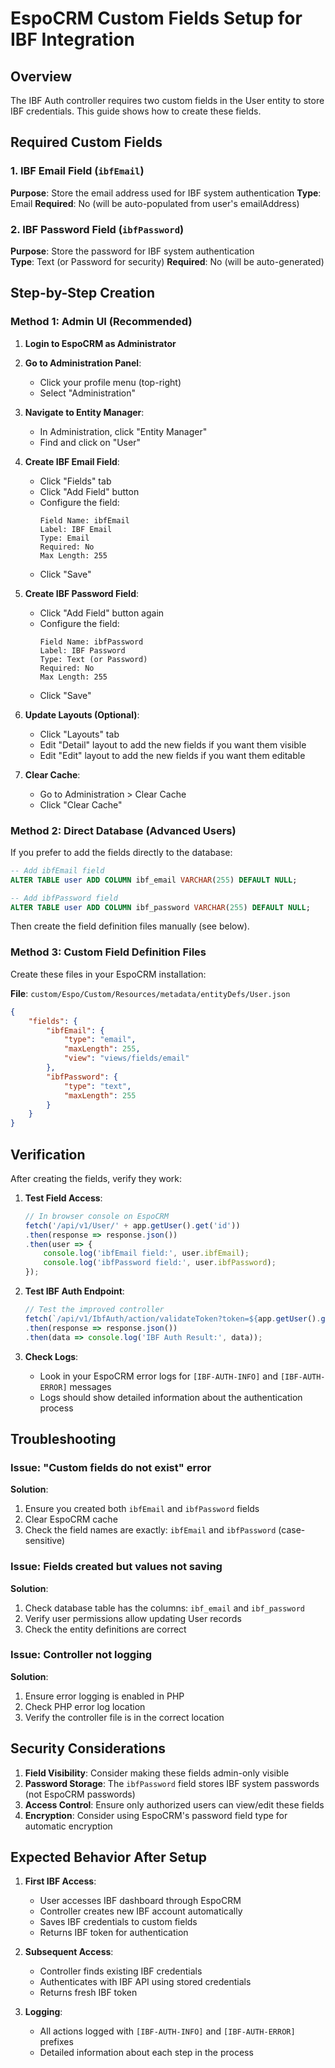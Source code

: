 # EspoCRM Custom Fields Setup for IBF Integration

## Overview
The IBF Auth controller requires two custom fields in the User entity to store IBF credentials. This guide shows how to create these fields.

## Required Custom Fields

### 1. IBF Email Field (`ibfEmail`)
**Purpose**: Store the email address used for IBF system authentication
**Type**: Email
**Required**: No (will be auto-populated from user's emailAddress)

### 2. IBF Password Field (`ibfPassword`)
**Purpose**: Store the password for IBF system authentication  
**Type**: Text (or Password for security)
**Required**: No (will be auto-generated)

## Step-by-Step Creation

### Method 1: Admin UI (Recommended)

1. **Login to EspoCRM as Administrator**

2. **Go to Administration Panel**:
   - Click your profile menu (top-right)
   - Select "Administration"

3. **Navigate to Entity Manager**:
   - In Administration, click "Entity Manager"
   - Find and click on "User"

4. **Create IBF Email Field**:
   - Click "Fields" tab
   - Click "Add Field" button
   - Configure the field:
     ```
     Field Name: ibfEmail
     Label: IBF Email
     Type: Email
     Required: No
     Max Length: 255
     ```
   - Click "Save"

5. **Create IBF Password Field**:
   - Click "Add Field" button again
   - Configure the field:
     ```
     Field Name: ibfPassword  
     Label: IBF Password
     Type: Text (or Password)
     Required: No
     Max Length: 255
     ```
   - Click "Save"

6. **Update Layouts (Optional)**:
   - Click "Layouts" tab
   - Edit "Detail" layout to add the new fields if you want them visible
   - Edit "Edit" layout to add the new fields if you want them editable

7. **Clear Cache**:
   - Go to Administration > Clear Cache
   - Click "Clear Cache"

### Method 2: Direct Database (Advanced Users)

If you prefer to add the fields directly to the database:

```sql
-- Add ibfEmail field
ALTER TABLE user ADD COLUMN ibf_email VARCHAR(255) DEFAULT NULL;

-- Add ibfPassword field  
ALTER TABLE user ADD COLUMN ibf_password VARCHAR(255) DEFAULT NULL;
```

Then create the field definition files manually (see below).

### Method 3: Custom Field Definition Files

Create these files in your EspoCRM installation:

**File**: `custom/Espo/Custom/Resources/metadata/entityDefs/User.json`
```json
{
    "fields": {
        "ibfEmail": {
            "type": "email",
            "maxLength": 255,
            "view": "views/fields/email"
        },
        "ibfPassword": {
            "type": "text",
            "maxLength": 255
        }
    }
}
```

## Verification

After creating the fields, verify they work:

1. **Test Field Access**:
   ```javascript
   // In browser console on EspoCRM
   fetch('/api/v1/User/' + app.getUser().get('id'))
   .then(response => response.json())
   .then(user => {
       console.log('ibfEmail field:', user.ibfEmail);
       console.log('ibfPassword field:', user.ibfPassword);
   });
   ```

2. **Test IBF Auth Endpoint**:
   ```javascript
   // Test the improved controller
   fetch(`/api/v1/IbfAuth/action/validateToken?token=${app.getUser().get('token')}&userId=${app.getUser().get('id')}`)
   .then(response => response.json())
   .then(data => console.log('IBF Auth Result:', data));
   ```

3. **Check Logs**:
   - Look in your EspoCRM error logs for `[IBF-AUTH-INFO]` and `[IBF-AUTH-ERROR]` messages
   - Logs should show detailed information about the authentication process

## Troubleshooting

### Issue: "Custom fields do not exist" error
**Solution**: 
1. Ensure you created both `ibfEmail` and `ibfPassword` fields
2. Clear EspoCRM cache
3. Check the field names are exactly: `ibfEmail` and `ibfPassword` (case-sensitive)

### Issue: Fields created but values not saving
**Solution**:
1. Check database table has the columns: `ibf_email` and `ibf_password`
2. Verify user permissions allow updating User records
3. Check the entity definitions are correct

### Issue: Controller not logging
**Solution**:
1. Ensure error logging is enabled in PHP
2. Check PHP error log location
3. Verify the controller file is in the correct location

## Security Considerations

1. **Field Visibility**: Consider making these fields admin-only visible
2. **Password Storage**: The `ibfPassword` field stores IBF system passwords (not EspoCRM passwords)
3. **Access Control**: Ensure only authorized users can view/edit these fields
4. **Encryption**: Consider using EspoCRM's password field type for automatic encryption

## Expected Behavior After Setup

1. **First IBF Access**: 
   - User accesses IBF dashboard through EspoCRM
   - Controller creates new IBF account automatically
   - Saves IBF credentials to custom fields
   - Returns IBF token for authentication

2. **Subsequent Access**:
   - Controller finds existing IBF credentials
   - Authenticates with IBF API using stored credentials
   - Returns fresh IBF token

3. **Logging**:
   - All actions logged with `[IBF-AUTH-INFO]` and `[IBF-AUTH-ERROR]` prefixes
   - Detailed information about each step in the process
